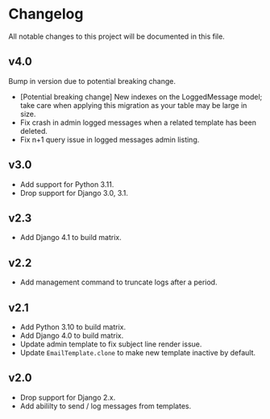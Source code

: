 # Changelog

All notable changes to this project will be documented in this file.

## v4.0

Bump in version due to potential breaking change.

* [Potential breaking change] New indexes on the LoggedMessage model; take
care when applying this migration as your table may be large in size.
* Fix crash in admin logged messages when a related template has been deleted.
* Fix n+1 query issue in logged messages admin listing.

## v3.0

* Add support for Python 3.11.
* Drop support for Django 3.0, 3.1.

## v2.3

* Add Django 4.1 to build matrix.

## v2.2

* Add management command to truncate logs after a period.

## v2.1

* Add Python 3.10 to build matrix.
* Add Django 4.0 to build matrix.
* Update admin template to fix subject line render issue.
* Update `EmailTemplate.clone` to make new template inactive by default.

## v2.0

* Drop support for Django 2.x.
* Add abililty to send / log messages from templates.
